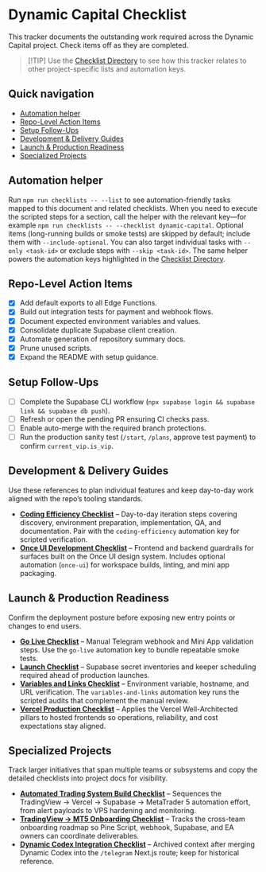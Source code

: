# Dynamic Capital Checklist

This tracker documents the outstanding work required across the Dynamic Capital project. Check items off as they are completed.

> [!TIP] Use the [Checklist Directory](./CHECKLISTS.md) to see how this tracker relates to other project-specific lists and automation keys.

## Quick navigation

- [Automation helper](#automation-helper)
- [Repo-Level Action Items](#repo-level-action-items)
- [Setup Follow-Ups](#setup-follow-ups)
- [Development & Delivery Guides](#development--delivery-guides)
- [Launch & Production Readiness](#launch--production-readiness)
- [Specialized Projects](#specialized-projects)

## Automation helper

Run `npm run checklists -- --list` to see automation-friendly tasks mapped to this document and related checklists. When you need to execute the scripted steps for a section, call the helper with the relevant key—for example `npm run checklists -- --checklist dynamic-capital`. Optional items (long-running builds or smoke tests) are skipped by default; include them with `--include-optional`. You can also target individual tasks with `--only <task-id>` or exclude steps with `--skip <task-id>`. The same helper powers the automation keys highlighted in the [Checklist Directory](./CHECKLISTS.md).

## Repo-Level Action Items

- [x] Add default exports to all Edge Functions.
- [x] Build out integration tests for payment and webhook flows.
- [x] Document expected environment variables and values.
- [x] Consolidate duplicate Supabase client creation.
- [x] Automate generation of repository summary docs.
- [x] Prune unused scripts.
- [x] Expand the README with setup guidance.

## Setup Follow-Ups

- [ ] Complete the Supabase CLI workflow (`npx supabase login && supabase link && supabase db push`).
- [ ] Refresh or open the pending PR ensuring CI checks pass.
- [ ] Enable auto-merge with the required branch protections.
- [ ] Run the production sanity test (`/start`, `/plans`, approve test payment) to confirm `current_vip.is_vip`.

## Development & Delivery Guides

Use these references to plan individual features and keep day-to-day work aligned with the repo’s tooling standards.

- **[Coding Efficiency Checklist](./coding-efficiency-checklist.md)** – Day-to-day iteration steps covering discovery, environment preparation, implementation, QA, and documentation. Pair with the `coding-efficiency` automation key for scripted verification.
- **[Once UI Development Checklist](./once-ui-development-checklist.md)** – Frontend and backend guardrails for surfaces built on the Once UI design system. Includes optional automation (`once-ui`) for workspace builds, linting, and mini app packaging.

## Launch & Production Readiness

Confirm the deployment posture before exposing new entry points or changes to end users.

- **[Go Live Checklist](./GO_LIVE_CHECKLIST.md)** – Manual Telegram webhook and Mini App validation steps. Use the `go-live` automation key to bundle repeatable smoke tests.
- **[Launch Checklist](./LAUNCH_CHECKLIST.md)** – Supabase secret inventories and keeper scheduling required ahead of production launches.
- **[Variables and Links Checklist](./VARIABLES_AND_LINKS_CHECKLIST.md)** – Environment variable, hostname, and URL verification. The `variables-and-links` automation key runs the scripted audits that complement the manual review.
- **[Vercel Production Checklist](./VERCEL_PRODUCTION_CHECKLIST.md)** – Applies the Vercel Well-Architected pillars to hosted frontends so operations, reliability, and cost expectations stay aligned.

## Specialized Projects

Track larger initiatives that span multiple teams or subsystems and copy the detailed checklists into project docs for visibility.

- **[Automated Trading System Build Checklist](./automated-trading-checklist.md)** – Sequences the TradingView → Vercel → Supabase → MetaTrader 5 automation effort, from alert payloads to VPS hardening and monitoring.
- **[TradingView → MT5 Onboarding Checklist](./TRADINGVIEW_MT5_ONBOARDING_CHECKLIST.md)** – Tracks the cross-team onboarding roadmap so Pine Script, webhook, Supabase, and EA owners can coordinate deliverables.
- **[Dynamic Codex Integration Checklist](./dynamic_codex_integration_checklist.md)** – Archived context after merging Dynamic Codex into the `/telegram` Next.js route; keep for historical reference.
